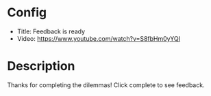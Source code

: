# Config
 - Title: Feedback is ready
 - Video: https://www.youtube.com/watch?v=S8fbHm0yYQI

# Description
Thanks for completing the dilemmas! Click complete to see feedback.
